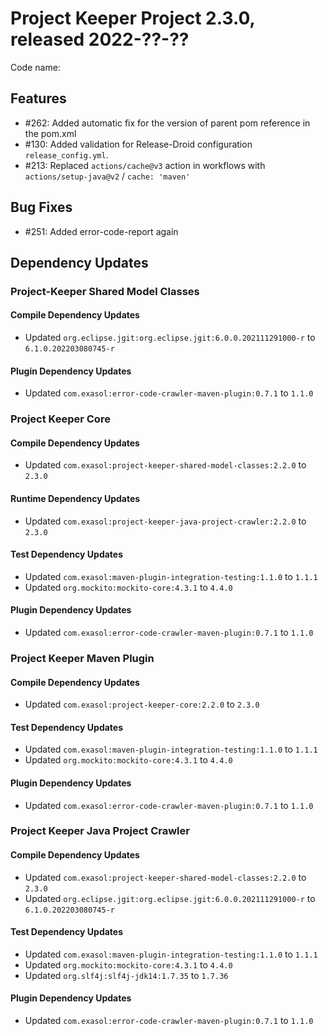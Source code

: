 # Project Keeper Project 2.3.0, released 2022-??-??

Code name:

## Features

* #262: Added automatic fix for the version of parent pom reference in the pom.xml
* #130: Added validation for Release-Droid configuration `release_config.yml`.
* #213: Replaced `actions/cache@v3` action in workflows with `actions/setup-java@v2` / `cache: 'maven'`

## Bug Fixes

* #251: Added error-code-report again

## Dependency Updates

### Project-Keeper Shared Model Classes

#### Compile Dependency Updates

* Updated `org.eclipse.jgit:org.eclipse.jgit:6.0.0.202111291000-r` to `6.1.0.202203080745-r`

#### Plugin Dependency Updates

* Updated `com.exasol:error-code-crawler-maven-plugin:0.7.1` to `1.1.0`

### Project Keeper Core

#### Compile Dependency Updates

* Updated `com.exasol:project-keeper-shared-model-classes:2.2.0` to `2.3.0`

#### Runtime Dependency Updates

* Updated `com.exasol:project-keeper-java-project-crawler:2.2.0` to `2.3.0`

#### Test Dependency Updates

* Updated `com.exasol:maven-plugin-integration-testing:1.1.0` to `1.1.1`
* Updated `org.mockito:mockito-core:4.3.1` to `4.4.0`

#### Plugin Dependency Updates

* Updated `com.exasol:error-code-crawler-maven-plugin:0.7.1` to `1.1.0`

### Project Keeper Maven Plugin

#### Compile Dependency Updates

* Updated `com.exasol:project-keeper-core:2.2.0` to `2.3.0`

#### Test Dependency Updates

* Updated `com.exasol:maven-plugin-integration-testing:1.1.0` to `1.1.1`
* Updated `org.mockito:mockito-core:4.3.1` to `4.4.0`

#### Plugin Dependency Updates

* Updated `com.exasol:error-code-crawler-maven-plugin:0.7.1` to `1.1.0`

### Project Keeper Java Project Crawler

#### Compile Dependency Updates

* Updated `com.exasol:project-keeper-shared-model-classes:2.2.0` to `2.3.0`
* Updated `org.eclipse.jgit:org.eclipse.jgit:6.0.0.202111291000-r` to `6.1.0.202203080745-r`

#### Test Dependency Updates

* Updated `com.exasol:maven-plugin-integration-testing:1.1.0` to `1.1.1`
* Updated `org.mockito:mockito-core:4.3.1` to `4.4.0`
* Updated `org.slf4j:slf4j-jdk14:1.7.35` to `1.7.36`

#### Plugin Dependency Updates

* Updated `com.exasol:error-code-crawler-maven-plugin:0.7.1` to `1.1.0`

